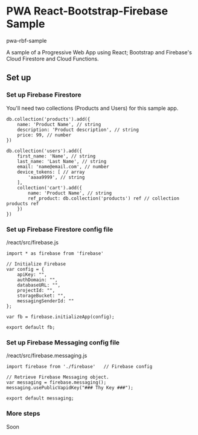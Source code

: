 # PWA React-Bootstrap-Firebase Sample
pwa-rbf-sample

A sample of a Progressive Web App using React; Bootstrap and Firebase's Cloud Firestore and Cloud Functions.

## Set up

### Set up Firebase Firestore

You'll need two collections (Products and Users) for this sample app.

```
db.collection('products').add({
    name: 'Product Name', // string
    description: 'Product description', // string
    price: 99, // number
})

db.collection('users').add({
    first_name: 'Name', // string
    last_name: 'Last Name', // string
    email: 'name@email.com', // number
    device_tokens: [ // array
        'aaaa9999', // string
    ],
    collection('cart').add({
        name: 'Product Name', // string
        ref_product: db.collection('products') ref // collection products ref
    })
})
```

### Set up Firebase Firestore config file

/react/src/firebase.js

```
import * as firebase from 'firebase'

// Initialize Firebase
var config = {
    apiKey: "",
    authDomain: "",
    databaseURL: "",
    projectId: "",
    storageBucket: "",
    messagingSenderId: ""
};

var fb = firebase.initializeApp(config);

export default fb;
```

### Set up Firebase Messaging config file

/react/src/firebase.messaging.js

```
import firebase from './firebase'   // Firebase config

// Retrieve Firebase Messaging object.
var messaging = firebase.messaging();
messaging.usePublicVapidKey("### Thy Key ###");

export default messaging;
```

### More steps

Soon